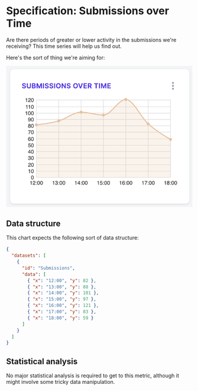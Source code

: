 # Specification: Submissions over Time

Are there periods of greater or lower activity in the submissions we're receiving? This time series will help us find out.

Here's the sort of thing we're aiming for:

![A line chart of submissions over the last few hours](../../images/submissions_over_time.png)

## Data structure

This chart expects the following sort of data structure:

```json
{
  "datasets": [
    {
      "id": "Submissions",
      "data": [
        { "x": "12:00", "y": 82 },
        { "x": "13:00", "y": 88 },
        { "x": "14:00", "y": 101 },
        { "x": "15:00", "y": 97 },
        { "x": "16:00", "y": 121 },
        { "x": "17:00", "y": 83 },
        { "x": "18:00", "y": 59 }
      ]
    }
  ]
}
```

## Statistical analysis

No major statistical analysis is required to get to this metric, although it might involve some tricky data manipulation.
